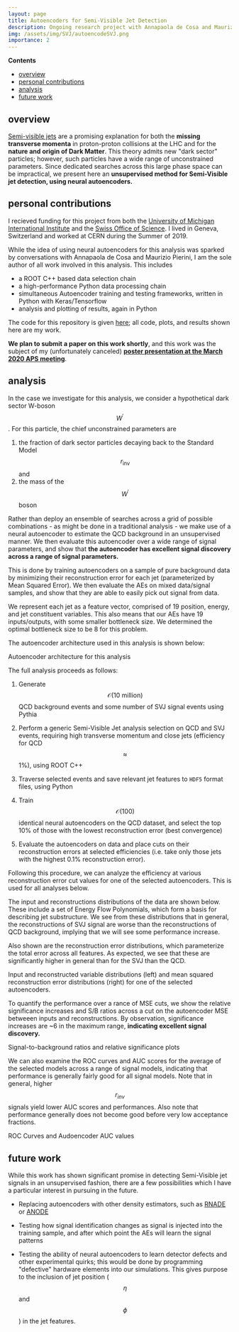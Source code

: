 ```yaml
---
layout: page
title: Autoencoders for Semi-Visible Jet Detection
description: Ongoing research project with Annapaola de Cosa and Maurizio Pierini, in the University of Zurich CMS Group
img: /assets/img/SVJ/autoencodeSVJ.png
importance: 2
---
```


**Contents**
* [overview](#overview)
* [personal contributions](#personal-contributions)
* [analysis](#analysis)
* [future work](#future-work)

## **overview**

[Semi-visible jets](https://arxiv.org/abs/1503.00009) are a promising explanation for both the **missing transverse momenta** in proton-proton collisions at the LHC and for the **nature and origin of Dark Matter**. This theory admits new "dark sector" particles; however, such particles have a wide range of unconstrained parameters. Since dedicated searches across this large phase space can be impractical, we present here an **unsupervised method for Semi-Visible jet detection, using neural autoencoders.**

## **personal contributions**

I recieved funding for this project from both the [University of Michigan International Institute](https://ii.umich.edu/) and the [Swiss Office of Science](https://thinkswiss.org/research-scholarship/). I lived in Geneva, Switzerland and worked at CERN during the Summer of 2019.

While the idea of using neural autoencoders for this analysis was sparked by conversations with Annapaola de Cosa and Maurizio Pierini, I am the sole author of all work involved in this analysis. This includes
* a ROOT C++ based data selection chain
* a high-performance Python data processing chain
* simultaneous Autoencoder training and testing frameworks, written in Python with Keras/Tensorflow
* analysis and plotting of results, again in Python

The code for this repository is given [here](https://github.com/luclepot/autoencodeSVJ); all code, plots, and results shown here are my work.

**We plan to submit a paper on this work shortly**, and this work was the subject of my (unfortunately canceled) [**poster presentation at the March 2020 APS meeting**](https://meetings.aps.org/Meeting/MAR20/Session/C71.55).

## **analysis**

In the case we investigate for this analysis, we consider a hypothetical dark sector W-boson $$W^\prime$$. For this particle, the chief unconstrained parameters are

1. the fraction of dark sector particles decaying back to the Standard Model $$r_{\text{inv}}$$ and
2. the mass of the $$W^{\prime}$$ boson

Rather than deploy an ensemble of searches across a grid of possible combinations - as might be done in a traditional analysis - we make use of a neural autoencoder to estimate the QCD background in an unsupervised manner. We then evaluate this autoencoder over a wide range of signal parameters, and show that **the autoencoder has excellent signal discovery across a range of signal parameters.**

This is done by training autoencoders on a sample of pure background data by minimizing their reconstruction error for each jet (parameterized by Mean Squared Error). We then evaluate the AEs on mixed data/signal samples, and show that they are able to easily pick out signal from data.

We represent each jet as a feature vector, comprised of 19 position, energy, and jet constituent variables. This also means that our AEs have 19 inputs/outputs, with some smaller bottleneck size. We determined the optimal bottleneck size to be 8 for this problem.

The autoencoder architecture used in this analysis is shown below:

<div class="col justify-content-sm-center">
    <img class="mx-auto rounded d-block z-depth-1 w-65" src="{{ '/assets/img/SVJ/autoencodeSVJ.png' | relative_url }}" alt="" title="meeting"/>
    <div class="caption">
        Autoencoder architecture for this analysis
    </div>
</div>


The full analysis proceeds as follows:

1. Generate $$\mathcal{O}(10\text{ million})$$ QCD background events and some number of SVJ signal events using Pythia

2. Perform a generic Semi-Visible Jet analysis selection on QCD and SVJ events, requiring high transverse momentum and close jets (efficiency for QCD $$\approx$$1%), using ROOT C++

3. Traverse selected events and save relevant jet features to `HDF5` format files, using Python

4. Train $$\mathcal{O}(100)$$ identical neural autoencoders on the QCD dataset, and select the top 10% of those with the lowest reconstruction error (best convergence)

5. Evaluate the autoencoders on data and place cuts on their reconstruction errors at selected efficiencies (i.e. take only those jets with the highest 0.1% reconstruction error).


Following this procedure, we can analyze the efficiency at various reconstruction error cut values for one of the selected autoencoders. This is used for all analyses below.

The input and reconstructions distributions of the data are shown below. These include a set of Energy Flow Polynomials, which form a basis for describing jet substructure. We see from these distributions that in general, the reconstructions of SVJ signal are worse than the reconstructions of QCD background, implying that we will see some performance increase.

Also shown are the reconstruction error distributions, which parameterize the total error across all features. As expected, we see that these are significantly higher in general than for the SVJ than the QCD.

<div class="row justify-content-sm-center">
    <div class="col-sm-7 mt-4 mt-md-0">
        <img class="img-fluid rounded z-depth-1" src="{{ '/assets/img/SVJ/reconstruction_plot.png' | relative_url }}" alt="" title="Input and reconstructed variable distributions"/>
    </div>
    <div class="col-sm-5 mt-4 mt-md-0">
        <img class="img-fluid rounded z-depth-1" src="{{ '/assets/img/SVJ/errors_recon_all.png' | relative_url }}" alt="" title="mean squared reconstruction error distributions"/>
    </div>
</div>

<div class="caption">
    Input and reconstructed variable distributions (left) and mean squared reconstruction error distributions (right) for one of the selected autoencoders.
</div>

To quantify the performance over a rance of MSE cuts, we show the relative significance increases and S/B ratios across a cut on the autoencoder MSE betweeen inputs and reconstructions. By observation, significance increases are ~6 in the maximum range, **indicating excellent signal discovery.**

<div class="row">
    <div class="col-sm mt-2 mt-md-0">
        <img class="img-fluid rounded z-depth-1" src="{{ '/assets/img/SVJ/sb_ratios_relsigs.png' | relative_url }}" alt="" title="Signal-to-background ratios and relative significance plots"/>
    </div>
</div>
<div class="caption">
    Signal-to-background ratios and relative significance plots
</div>

We can also examine the ROC curves and AUC scores for the average of the selected models across a range of signal models, indicating that performance is generally fairly good for all signal models. Note that in  general, higher $$r_{inv}$$ signals yield lower AUC scores and performances. Also note that performance generally does not become good before very low acceptance fractions.

<div class="row justify-content-sm-center">
    <div class="col-sm-6 mt-4 mt-md-0">
        <img class="img-fluid rounded z-depth-1" src="{{ '/assets/img/SVJ/roc_curve.png' | relative_url }}" alt="" title="ROC Curves"/>
    </div>
    <div class="col-sm-6 mt-4 mt-md-0">
        <img class="img-fluid rounded z-depth-1" src="{{ '/assets/img/SVJ/best_ae_aucs10p_average.png' | relative_url }}" alt="" title="Autoencoder AUC values"/>
    </div>
</div>
<div class="caption">
    ROC Curves and Audoencoder AUC values
</div>

## **future work**

While this work has shown significant promise in detecting Semi-Visible jet signals in an unsupervised fashion, there are a few possibilities which I have a particular interest in pursuing in the future.

* Replacing autoencoders with other density estimators, such as [RNADE](https://papers.nips.cc/paper/2013/hash/53adaf494dc89ef7196d73636eb2451b-Abstract.html) or [ANODE](https://journals.aps.org/prd/abstract/10.1103/PhysRevD.101.075042)

* Testing how signal identification changes as signal is injected into the training sample, and after which point the AEs will learn the signal patterns

* Testing the ability of neural autoencoders to learn detector defects and other experimental quirks; this would be done by programming "defective" hardware elements into our simulations. This gives purpose to the inclusion of jet position ($$\eta$$ and $$\phi$$) in the jet features. 

<!-- The code is simple.
Just wrap your images with `<div class="col-sm">` and place them inside `<div class="row">` (read more about the <a href="https://getbootstrap.com/docs/4.4/layout/grid/" target="_blank">Bootstrap Grid</a> system).
To make images responsive, add `img-fluid` class to each; for rounded corners and shadows use `rounded` and `z-depth-1` classes.
Here's the code for the last row of images above:

```html
<div class="row justify-content-sm-center">
    <div class="col-sm-8 mt-3 mt-md-0">
        <img class="img-fluid rounded z-depth-1" src="{{ '/assets/img/6.jpg' | relative_url }}" alt="" title="example image"/>
    </div>
    <div class="col-sm-4 mt-3 mt-md-0">
        <img class="img-fluid rounded z-depth-1" src="{{ '/assets/img/11.jpg' | relative_url }}" alt="" title="example image"/>
    </div>
</div>
``` -->
